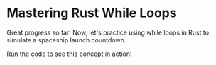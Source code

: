 # Mastering Rust While Loops

Great progress so far! Now, let's practice using while loops in Rust to simulate a spaceship launch countdown.

Run the code to see this concept in action!